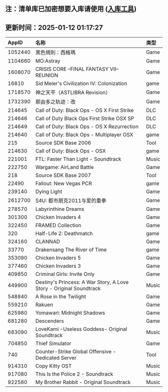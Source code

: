 ## 注：清单库已加密想要入库请使用 ([入库工具](https://github.com/BlankTMing/ManifestAutoUpdate/releases))

## 更新时间：2025-01-12 01:17:27
| AppID | 名称 | 类型  |
| :-------------------- | :----------------------------- | :----------- |
| 1052440 | 黑色規則：西格瑪| Game |
| 1104660 | MO:Astray| Game |
| 1608070 | CRISIS CORE –FINAL FANTASY VII– REUNION| Game |
| 16810 | Sid Meier's Civilization IV: Colonization| game |
| 1718570 | 神之天平（ASTLIBRA Revision）| Game |
| 1732390 | 那由多之轨迹：改| Game |
| 214645 | Call of Duty: Black Ops - OS X First Strike| DLC |
| 214646 | Call of Duty Black Ops First Strike OSX SP| DLC |
| 214649 | Call of Duty: Black Ops - OS X Rezurrection| DLC |
| 214640 | Call of Duty: Black Ops - Multiplayer OSX| game |
| 215 | Source SDK Base 2006| Tool |
| 214630 | Call of Duty: Black Ops - OSX| game |
| 221001 | FTL: Faster Than Light - Soundtrack| Music |
| 222750 | Wargame: AirLand Battle| Game |
| 218 | Source SDK Base 2007| Tool |
| 22490 | Fallout: New Vegas PCR| game |
| 239140 | Dying Light| Game |
| 2612700 | S4U: 都市朋克2011与爱的重拳| Game |
| 278570 | Labyrinthine Dreams| Game |
| 301300 | Chicken Invaders 4| Game |
| 322450 | FRAMED Collection| Game |
| 320 | Half-Life 2: Deathmatch| game |
| 324160 | CLANNAD| Game |
| 33770 | Drakensang The River of Time| game |
| 353090 | Chicken Invaders 5| Game |
| 377460 | Chicken Invaders 3| Game |
| 409850 | Criminal Girls: Invite Only| Game |
| 449900 | Destiny's Princess: A War Story, A Love Story - Original Soundtrack| Music |
| 548840 | A Rose in the Twilight| Game |
| 559210 | Rakuen| Game |
| 625980 | Yomawari: Midnight Shadows| Game |
| 681280 | Descenders| Game |
| 683090 | LoveKami -Useless Goddess- Original Soundtrack| Music |
| 704850 | Thief Simulator| Game |
| 740 | Counter-Strike Global Offensive - Dedicated Server| Tool |
| 914310 | Copy Kitty OST| Music |
| 917080 | This Is the Police 2 - Soundtrack| Music |
| 922580 | My Brother Rabbit - Original Soundtrack| Music |
